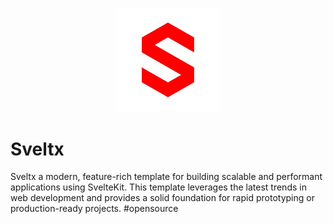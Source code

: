 <p align="center">
<img src="src/lib/img/sveltxLogo.png" alt="Sveltx Logo" width="33%">
</p>

# Sveltx

Sveltx a modern, feature-rich template for building scalable and performant applications using SvelteKit. This template leverages the latest trends in web development and provides a solid foundation for rapid prototyping or production-ready projects. #opensource
